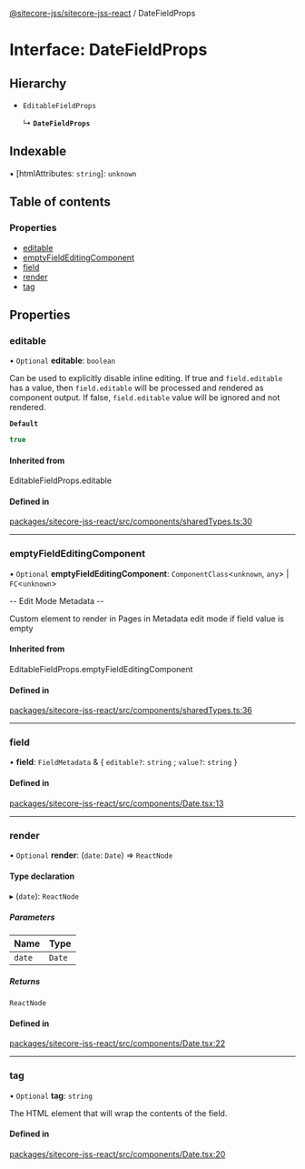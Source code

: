 [@sitecore-jss/sitecore-jss-react](../README.md) / DateFieldProps

# Interface: DateFieldProps

## Hierarchy

- `EditableFieldProps`

  ↳ **`DateFieldProps`**

## Indexable

▪ [htmlAttributes: `string`]: `unknown`

## Table of contents

### Properties

- [editable](DateFieldProps.md#editable)
- [emptyFieldEditingComponent](DateFieldProps.md#emptyfieldeditingcomponent)
- [field](DateFieldProps.md#field)
- [render](DateFieldProps.md#render)
- [tag](DateFieldProps.md#tag)

## Properties

### editable

• `Optional` **editable**: `boolean`

Can be used to explicitly disable inline editing.
If true and `field.editable` has a value, then `field.editable` will be processed and rendered as component output. If false, `field.editable` value will be ignored and not rendered.

**`Default`**

```ts
true
```

#### Inherited from

EditableFieldProps.editable

#### Defined in

[packages/sitecore-jss-react/src/components/sharedTypes.ts:30](https://github.com/Sitecore/jss/blob/92ee544ea/packages/sitecore-jss-react/src/components/sharedTypes.ts#L30)

___

### emptyFieldEditingComponent

• `Optional` **emptyFieldEditingComponent**: `ComponentClass`\<`unknown`, `any`\> \| `FC`\<`unknown`\>

-- Edit Mode Metadata --

Custom element to render in Pages in Metadata edit mode if field value is empty

#### Inherited from

EditableFieldProps.emptyFieldEditingComponent

#### Defined in

[packages/sitecore-jss-react/src/components/sharedTypes.ts:36](https://github.com/Sitecore/jss/blob/92ee544ea/packages/sitecore-jss-react/src/components/sharedTypes.ts#L36)

___

### field

• **field**: `FieldMetadata` & \{ `editable?`: `string` ; `value?`: `string`  }

#### Defined in

[packages/sitecore-jss-react/src/components/Date.tsx:13](https://github.com/Sitecore/jss/blob/92ee544ea/packages/sitecore-jss-react/src/components/Date.tsx#L13)

___

### render

• `Optional` **render**: (`date`: `Date`) => `ReactNode`

#### Type declaration

▸ (`date`): `ReactNode`

##### Parameters

| Name | Type |
| :------ | :------ |
| `date` | `Date` |

##### Returns

`ReactNode`

#### Defined in

[packages/sitecore-jss-react/src/components/Date.tsx:22](https://github.com/Sitecore/jss/blob/92ee544ea/packages/sitecore-jss-react/src/components/Date.tsx#L22)

___

### tag

• `Optional` **tag**: `string`

The HTML element that will wrap the contents of the field.

#### Defined in

[packages/sitecore-jss-react/src/components/Date.tsx:20](https://github.com/Sitecore/jss/blob/92ee544ea/packages/sitecore-jss-react/src/components/Date.tsx#L20)
